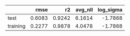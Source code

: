 |          |   rmse |     r2 |   avg_nll |   log_sigma |
|:---------|-------:|-------:|----------:|------------:|
| test     | 0.6083 | 0.9242 |    6.1614 |     -1.7868 |
| training | 0.2277 | 0.9878 |    4.0478 |     -1.7868 |